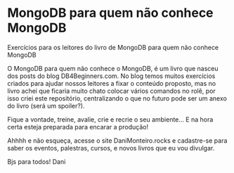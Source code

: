 # MongoDB para quem não conhece MongoDB
Exercícios para os leitores do livro de MongoDB para quem não conhece MongoDB 



O MongoDB para quem não conhece o MongoDB, é um livro que nasceu dos posts do blog DB4Beginners.com.
No blog temos muitos exercícios criados para ajudar nossos leitores a fixar o conteúdo proposto, mas no livro achei que ficaria muito chato colocar vários comandos no rolê, por isso criei este repositório, centralizando o que no futuro pode ser um anexo do livro (será um spoiler?).

Fique a vontade, treine, avalie, crie e recrie o seu ambiente... E na hora certa esteja preparada para encarar a produção!

Ahhhh e não esqueça, acesse o site DaniMonteiro.rocks e cadastre-se para saber os eventos, palestras, cursos, e novos livros que eu vou divulgar.

Bjs para todos!
Dani
